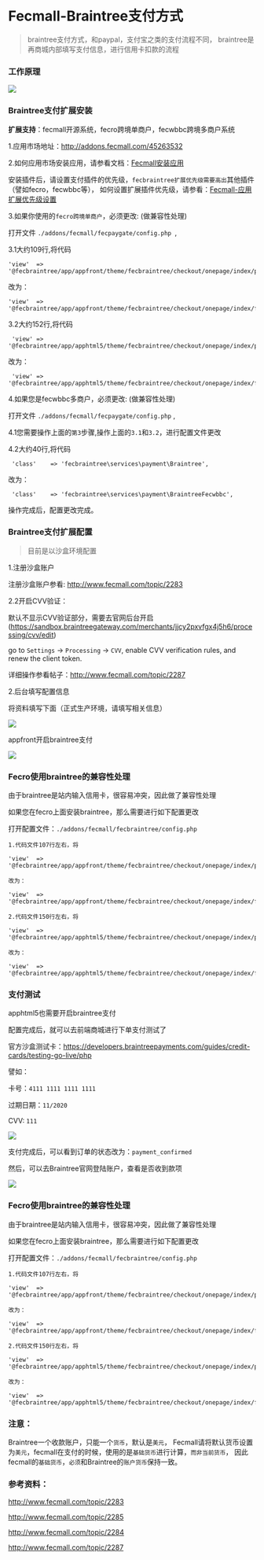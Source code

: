 Fecmall-Braintree支付方式
=============

> braintree支付方式，和paypal，支付宝之类的支付流程不同，
braintree是再商城内部填写支付信息，进行信用卡扣款的流程


### 工作原理

![](images/1x9kwrNQ4Dfed7R.png)


### Braintree支付扩展安装

**扩展支持**：fecmall开源系统，fecro跨境单商户，fecwbbc跨境多商户系统

1.应用市场地址：http://addons.fecmall.com/45263532

2.如何应用市场安装应用，请参看文档：[Fecmall安装应用](https://www.fecmall.com/doc/fecshop-guide/addons/cn-2.0/guide-fecmall-addons-install.html)

安装插件后，请设置支付插件的优先级，`fecbraintree扩展优先级需要高出`其他插件（譬如fecro，fecwbbc等），
如何设置扩展插件优先级，请参看：[Fecmall-应用扩展优先级设置](https://www.fecmall.com/doc/fecshop-guide/addons/cn-2.0/guide-fecmall-addons-score.html)


3.如果你使用的`fecro跨境单商户`，必须更改: (做兼容性处理)

打开文件 `./addons/fecmall/fecpaygate/config.php `, 

3.1大约109行,将代码

```
'view'	=> '@fecbraintree/app/appfront/theme/fecbraintree/checkout/onepage/index/payment.php'  
```

改为：

```
'view'	=> '@fecbraintree/app/appfront/theme/fecbraintree/checkout/onepage/index/fecro_payment.php'  
```

3.2大约152行,将代码

```
 'view'	=> '@fecbraintree/app/apphtml5/theme/fecbraintree/checkout/onepage/index/payment.php'
```

改为：

```
 'view'	=> '@fecbraintree/app/apphtml5/theme/fecbraintree/checkout/onepage/index/fecro_payment.php'  
```


4.如果您是fecwbbc多商户，必须更改: (做兼容性处理)

打开文件 `./addons/fecmall/fecpaygate/config.php` , 

4.1您需要操作上面的`第3`步骤,操作上面的`3.1`和`3.2`，进行配置文件更改

4.2大约40行,将代码

```
 'class'    => 'fecbraintree\services\payment\Braintree',
```

改为：

```
 'class'    => 'fecbraintree\services\payment\BraintreeFecwbbc',
```

操作完成后，配置更改完成。


### Braintree支付扩展配置

> 目前是以沙盒环境配置

1.注册沙盒账户

注册沙盒账户参看: http://www.fecmall.com/topic/2283

2.2开启CVV验证：

默认不显示CVV验证部分，需要去官网后台开启(https://sandbox.braintreegateway.com/merchants/jjcy2pxvfgx4j5h6/processing/cvv/edit)

go to `Settings` -> `Processing` -> `CVV`, enable CVV verification rules, and renew the client token.

详细操作参看帖子：http://www.fecmall.com/topic/2287


2.后台填写配置信息

将资料填写下面（正式生产环境，请填写相关信息）

![](images/braintree1.png)

appfront开启braintree支付

![](images/braintree2.png)


### Fecro使用braintree的兼容性处理


由于braintree是站内输入信用卡，很容易冲突，因此做了兼容性处理


如果您在fecro上面安装braintree，那么需要进行如下配置更改


打开配置文件：`./addons/fecmall/fecbraintree/config.php`


```
1.代码文件107行左右，将

'view'	=> '@fecbraintree/app/appfront/theme/fecbraintree/checkout/onepage/index/payment.php'

改为：

'view'	=> '@fecbraintree/app/appfront/theme/fecbraintree/checkout/onepage/index/fecro_payment.php'

2.代码文件150行左右，将

'view'	=> '@fecbraintree/app/apphtml5/theme/fecbraintree/checkout/onepage/index/payment.php'

改为：

'view'	=> '@fecbraintree/app/apphtml5/theme/fecbraintree/checkout/onepage/index/fecro_payment.php'

```

### 支付测试

apphtml5也需要开启braintree支付

配置完成后，就可以去前端商城进行下单支付测试了

官方沙盒测试卡：https://developers.braintreepayments.com/guides/credit-cards/testing-go-live/php

譬如：


卡号：`4111 1111 1111 1111`

过期日期：`11/2020`

CVV: `111`


![](images/braintree3.png)



支付完成后，可以看到订单的状态改为：`payment_confirmed`

然后，可以去Braintree官网登陆账户，查看是否收到款项

![](images/braintree6.png)

### Fecro使用braintree的兼容性处理


由于braintree是站内输入信用卡，很容易冲突，因此做了兼容性处理


如果您在fecro上面安装braintree，那么需要进行如下配置更改


打开配置文件：`./addons/fecmall/fecbraintree/config.php`


```
1.代码文件107行左右，将

'view'	=> '@fecbraintree/app/appfront/theme/fecbraintree/checkout/onepage/index/payment.php'

改为：

'view'	=> '@fecbraintree/app/appfront/theme/fecbraintree/checkout/onepage/index/fecro_payment.php'

2.代码文件150行左右，将

'view'	=> '@fecbraintree/app/apphtml5/theme/fecbraintree/checkout/onepage/index/payment.php'

改为：

'view'	=> '@fecbraintree/app/apphtml5/theme/fecbraintree/checkout/onepage/index/fecro_payment.php'

```

### 注意：

Braintree一个收款账户，只能一个`货币`，默认是`美元`，
Fecmall请将默认货币设置为`美元`，fecmall在支付的时候，使用的是`基础货币`进行计算，`而非当前货币`，
因此fecmall的`基础货币`，`必须`和Braintree的`账户货币`保持一致。


### 参考资料：


http://www.fecmall.com/topic/2283


http://www.fecmall.com/topic/2285

http://www.fecmall.com/topic/2284


http://www.fecmall.com/topic/2287






